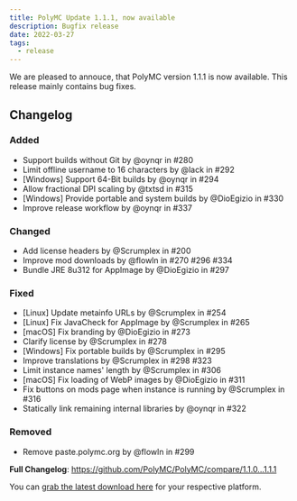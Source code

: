 ```yaml
---
title: PolyMC Update 1.1.1, now available
description: Bugfix release
date: 2022-03-27
tags:
  - release
---
```

We are pleased to annouce, that PolyMC version 1.1.1 is now available.
This release mainly contains bug fixes.

## Changelog

### Added
- Support builds without Git by @oynqr in #280
- Limit offline username to 16 characters by @lack in #292 
- [Windows] Support 64-Bit builds by @oynqr in #294
- Allow fractional DPI scaling by @txtsd in #315
- [Windows] Provide portable and system builds by @DioEgizio in #330
- Improve release workflow by @oynqr in #337

### Changed
- Add license headers by @Scrumplex in #200
- Improve mod downloads by @flowln in #270 #296 #334
- Bundle JRE 8u312 for AppImage by @DioEgizio in #297

### Fixed
- [Linux] Update metainfo URLs by @Scrumplex in #254
- [Linux] Fix JavaCheck for AppImage by @Scrumplex in #265
- [macOS] Fix branding by @DioEgizio in #273
- Clarify license by @Scrumplex in #278
- [Windows] Fix portable builds by @Scrumplex in #295
- Improve translations by @Scrumplex in #298 #323
- Limit instance names' length by @Scrumplex in #306
- [macOS] Fix loading of WebP images by @DioEgizio in #311
- Fix buttons on mods page when instance is running by @Scrumplex in #316
- Statically link remaining internal libraries by @oynqr in #322

### Removed
- Remove paste.polymc.org by @flowln in #299

**Full Changelog**: https://github.com/PolyMC/PolyMC/compare/1.1.0...1.1.1

You can [grab the latest download here](/download) for your respective platform.
